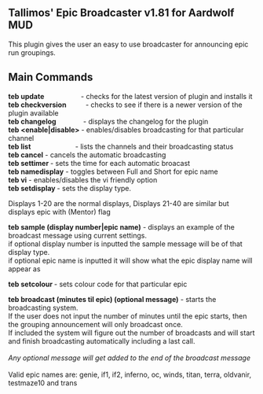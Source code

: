 Tallimos' Epic Broadcaster v1.81 for Aardwolf MUD
-------------------------------------------------
This plugin gives the user an easy to use broadcaster for announcing epic run groupings.

Main Commands
-------------
<b>teb update</b>&nbsp;&nbsp;&nbsp;&nbsp;&nbsp;&nbsp;&nbsp;&nbsp;&nbsp;&nbsp;&nbsp;&nbsp;&nbsp;&nbsp;&nbsp;&nbsp;&nbsp;&nbsp;&nbsp;- checks for the latest version of plugin and installs it<br />
<b>teb checkversion</b>&nbsp;&nbsp;&nbsp;&nbsp;&nbsp;&nbsp;&nbsp;&nbsp;&nbsp;&nbsp;- checks to see if there is a newer version of the plugin available<br />
<b>teb changelog</b>&nbsp;&nbsp;&nbsp;&nbsp;&nbsp;&nbsp;&nbsp;&nbsp;&nbsp;&nbsp;&nbsp;&nbsp;&nbsp;&nbsp;- displays the changelog for the plugin<br />
<b>teb <enable|disable> <channel></b> - enables/disables broadcasting for that particular channel<br />
<b>teb list</b>&nbsp;&nbsp;&nbsp;&nbsp;&nbsp;&nbsp;&nbsp;&nbsp;&nbsp;&nbsp;&nbsp;&nbsp;&nbsp;&nbsp;&nbsp;&nbsp;&nbsp;&nbsp;&nbsp;&nbsp;&nbsp;&nbsp;&nbsp;- lists the channels and their broadcasting status<br />
<b>teb cancel</b>                     - cancels the automatic broadcasting<br />
<b>teb settimer <minutes></b>         - sets the time for each automatic broacast<br />
<b>teb namedisplay</b>                       - toggles between Full and Short for epic name<br />
<b>teb vi</b>                                - enables/disables the vi friendly option<br />
<b>teb setdisplay <num></b>                  - sets the display type.<br />
  
Displays 1-20 are the normal displays, Displays 21-40 are similar but displays epic with (Mentor) flag<br />

<b>teb sample (display number|epic name)</b> - displays an example of the broadcast message using current settings.<br />
if optional display number is inputted the sample message will be of that display type.<br />
if optional epic name is inputted it will show what the epic display name will appear as<br />

<b>teb setcolour <epic name> <colourcode></b> - sets colour code for that particular epic<br />

<b>teb broadcast <epic name> (minutes til epic) (optional message)</b> - starts the broadcasting system.<br />
If the user does not input the number of minutes until the epic starts, then the grouping announcement will only broadcast once.<br />
If included the system will figure out the number of broadcasts and will start and finish broadcasting automatically including a last call.<br /><br />
<i>Any optional message will get added to the end of the broadcast message</i><br />
<br />
Valid epic names are: genie, if1, if2, inferno, oc, winds, titan, terra, oldvanir, testmaze10 and trans
